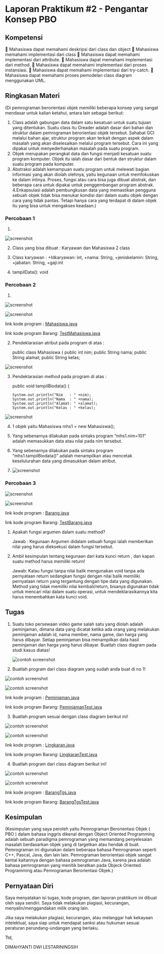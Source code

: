 # Laporan Praktikum #2 - Pengantar Konsep PBO

## Kompetensi

 Mahasiswa dapat memahami deskripsi dari class dan object 
 Mahasiswa memahami implementasi dari class 
 Mahasiswa dapat memahami implementasi dari attribute.
 Mahasiswa dapat memahami implementasi dari method. 
 Mahasiswa dapat memahami implementasi dari proses instansiasi. 
 Mahasiswa dapat memahami implementasi dari try-catch. 
 Mahasiswa dapat memahami proses pemodelan class diagram menggunakan UML. 

## Ringkasan Materi

(Di pemrograman berorientasi objek memiliki beberapa konsep yang sangat mendasar untuk kalian ketahui, antara lain sebagai berikut:

1. Class adalah gabungan data dalam satu kesatuan untuk suatu tujuan yang ditentukan. Suatu class itu Greader adalah dasar dari bahan dan struktur dalam pemrograman berorientasi objek tersebut. Sahabat GCI melalui bahan ajar, struktur program akan terkait dengan aspek dalam masalah yang akan diselesaikan melalui program tersebut. Cara ini yang dipakai untuk menyederhanakan masalah pada suatu program.
2. Objek merupakan perangkat data dan fungsi menjadi kesatuan suatu program komputer. Objek itu ialah dasar dari bentuk dan struktur dalam suatu program pada komputer.
3. Abstraksi adalah kemampuan suatu program untuk melewati bagian informasi yang akan diolah olehnya, yaitu kegunaan untuk memfokuskan ke dalam intinya. Proses, fungsi atau cara bisa juga dibuat abstrak, dan beberapa cara untuk dipakai untuk penggembangan program abstrak.
4.Enkapsulasi adalah pembungkusan data yang memastikan pengguna sebuah objek tidak bisa menukar kondisi dari dalam suatu objek dengan cara yang tidak pantas. Tetapi hanya cara yang terdapat di dalam objek itu yang bisa untuk mengakses keadaan.)


### Percobaan 1

1. 

![screenshot](img/1.PNG) 

2. Class yang bisa dibuat : Karyawan dan Mahasiswa 2 class

3. Class karyawan : +Idkaryawan: int, +nama: String, +jeniskelamin: String, +jabatan: String, +gaji:int

4. tampilData(): void

### Percobaan 2

1. 

![screenshot](img/2.PNG)

![screenshot](img/3.PNG)

link kode program : [Mahasiswa.java](../../src/2_Class_dan_Object/Mahasiswa.java)

link kode program Barang: [TestMahasiswa.java](../../src/2_Class_dan_Object/TestMahasiswa.java)

2. Pendeklarasian atribut pada program di atas :
    
    public class Mahasiswa {
    public int nim;
    public String nama;
    public String alamat;
    public String kelas; 

![screenshot](img/4.PNG)

3.  Pendeklarasian method pada program di atas :
    
    public void tampilBiodata() {
        
        System.out.println("Nim   : " +nim);
        System.out.println("Nama  : " +nama);
        System.out.println("Alamat: " +alamat);
        System.out.println("Kelas : " +kelas);

![screenshot](img/5.PNG)

4. 1 objek yaitu Mahasiswa mhs1 = new Mahasiswa();

5. Yang sebenarnya dilakukan pada sintaks program “mhs1.nim=101" adalah memasukkan data atau nilai pada nim tersebut.

6. Yang sebenarnya dilakukan pada sintaks program “mhs1.tampilBiodata()” adalah menampilkan atau mencetak keselulurahan data yang dimasukkan dalam atribut.

7. ![screenshot](img/6.PNG) 



### Percobaan 3

![screenshot](img/7.PNG)

![screenshot](img/8.PNG)

link kode program : [Barang.java](../../src/2_Class_dan_Object/Barang.java)

link kode program Barang: [TestBarang.java](../../src/2_Class_dan_Object/TestBarang.java)

1. Apakah fungsi argumen dalam suatu method?
    
    Jawab : Kegunaan Argumen didalam sebuah fungsi ialah memberikan nilai yang harus dieksekusi dalam fungsi tersebut.

2.  Ambil kesimpulan tentang kegunaan dari kata kunci return , dan kapan suatu method        harus memiliki return! 
    
    Jawab: Kalau fungsi tanpa nilai balik mengunakan void tanpa ada pernyataan return sedangkan fungsi dengan nilai balik memiliki pernyataan return yang tergantung dengan tipe data yang digunakan. Method yang tidak memiliki nilai kembali/return, bisanya digunakan tidak untuk mencari nilai dalam suatu operasi, untuk mendeklarasikannya kita harus menembahkan kata kunci void.
    


## Tugas

1. Suatu toko persewaan video game salah satu yang diolah adalah peminjaman, dimana data yang dicatat ketika ada orang yang melakukan peminjaman adalah id, nama member, nama game, dan harga yang harus dibayar. Setiap peminjaman bisa menampilkan data hasil peminjaman dan harga yang harus dibayar. Buatlah class diagram pada studi kasus diatas! 

    ![contoh screenshot](img/09.png)


2. Buatlah program dari class diagram yang sudah anda buat di no 1! 
    
![contoh screenshot](img/10.png)


![contoh screenshot](img/11.png)

link kode program : [Peminjaman.java](../../src/2_Class_dan_Object/Peminjaman.java)

link kode program Barang: [PeminjamanTest.java](../../src/2_Class_dan_Object/PeminjamanTest.java)


3. Buatlah program sesuai dengan class diagram berikut ini!

![contoh screenshot](img/12.png)


![contoh screenshot](img/13.png)

link kode program : [Lingkaran.java](../../src/2_Class_dan_Object/Lingkaran.java)

link kode program Barang: [LingkaranTest.java](../../src/2_Class_dan_Object/LingkaranTest.java)


4. Buatlah program dari class diagram berikut ini! 
    
![contoh screenshot](img/14.png)


![contoh screenshot](img/15.png)

link kode program : [BarangTgs.java](../../src/2_Class_dan_Object/BarangTgs.java)

link kode program Barang: [BarangTgsTest.java](../../src/2_Class_dan_Object/BarangTgsTest.java)


## Kesimpulan

(Kesimpulan yang saya peroleh yaitu Pemrograman Berorientasi Objek ( PBO ) dalam bahasa inggris dikenal dengan Object Oriented Programming adalah sebuah paradigma pemrograman yang memandang penyelesaian masalah berdasarkan objek yang di targetkan atau hendak di buat. Pemrograman ini digunakan dalam beberapa bahasa Pemrograman seperti C++, Pascal, Java, dan lain lain. Pemrograman berorientasi objek sangat kental kaitannya dengan bahasa pemrograman Java, karena java adalah bahasa pemrograman yang menitik beratkan pada Objeck Oriented Programming atau Pemrograman Berorientasi Objek.)

## Pernyataan Diri

Saya menyatakan isi tugas, kode program, dan laporan praktikum ini dibuat oleh saya sendiri. Saya tidak melakukan plagiasi, kecurangan, menyalin/menggandakan milik orang lain.

Jika saya melakukan plagiasi, kecurangan, atau melanggar hak kekayaan intelektual, saya siap untuk mendapat sanksi atau hukuman sesuai peraturan perundang-undangan yang berlaku.

Ttd,

DIMAHYANTI DWI LESTARININGSIH